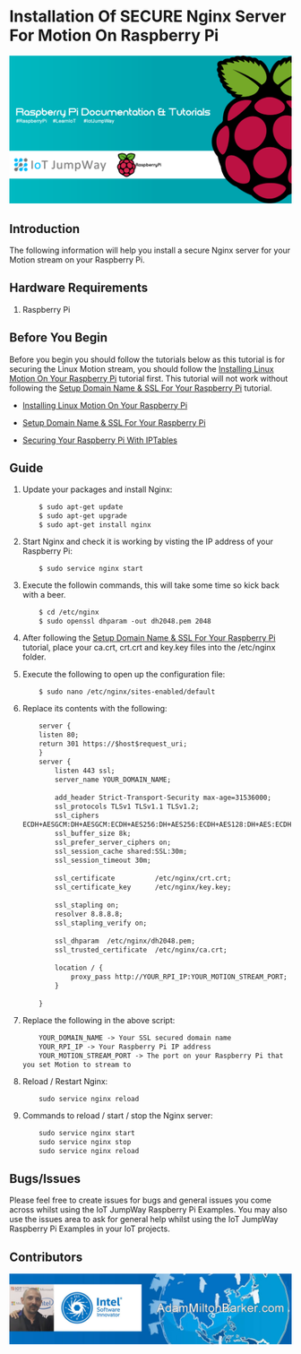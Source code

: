 # Installation Of SECURE Nginx Server For Motion On Raspberry Pi

![IoT JumpWay Docs](../images/main/Raspberry-Pi-Documentation.png)

## Introduction

The following information will help you install a secure Nginx server for your Motion stream on your Raspberry Pi.

## Hardware Requirements

1. Raspberry Pi

## Before You Begin

Before you begin you should follow the tutorials below as this tutorial is for securing the Linux Motion stream, you should follow the [Installing Linux Motion On Your Raspberry Pi](https://github.com/iotJumpway/IoT-JumpWay-RPI-Examples/blob/master/_DOCS/4-Securing-Your-Raspberry-Pi-With-IPTables.md "Installing Linux Motion On Your Raspberry Pi") tutorial first. This tutorial will not work without following the [Setup Domain Name & SSL For Your Raspberry Pi](https://github.com/iotJumpway/IoT-JumpWay-RPI-Examples/blob/master/_DOCS/3-Raspberry-Pi-Domain-And-SSL.md "Setup Domain Name & SSL For Your Raspberry Pi") tutorial.

- [Installing Linux Motion On Your Raspberry Pi](https://github.com/iotJumpway/IoT-JumpWay-RPI-Examples/blob/master/_DOCS/4-Securing-Your-Raspberry-Pi-With-IPTables.md "Installing Linux Motion On Your Raspberry Pi")

- [Setup Domain Name & SSL For Your Raspberry Pi](https://github.com/iotJumpway/IoT-JumpWay-RPI-Examples/blob/master/_DOCS/3-Raspberry-Pi-Domain-And-SSL.md "Setup Domain Name & SSL For Your Raspberry Pi")

- [Securing Your Raspberry Pi With IPTables](https://github.com/iotJumpway/IoT-JumpWay-RPI-Examples/blob/master/_DOCS/4-Securing-Your-Raspberry-Pi-With-IPTables.md "Securing Your Raspberry Pi With IPTables")

## Guide

1. Update your packages and install Nginx:

    ```
        $ sudo apt-get update
        $ sudo apt-get upgrade
        $ sudo apt-get install nginx
    ```

2. Start Nginx and check it is working by visting the IP address of your Raspberry Pi:

    ```
        $ sudo service nginx start
    ```

3. Execute the followin commands, this will take some time so kick back with a beer.

    ```
        $ cd /etc/nginx
        $ sudo openssl dhparam -out dh2048.pem 2048
    ```

4. After following the [Setup Domain Name & SSL For Your Raspberry Pi](https://github.com/iotJumpway/IoT-JumpWay-RPI-Examples/blob/master/_DOCS/3-Raspberry-Pi-Domain-And-SSL.md "Setup Domain Name & SSL For Your Raspberry Pi") tutorial, place your ca.crt, crt.crt and key.key files into the /etc/nginx folder.

5. Execute the following to open up the configuration file:

    ```
        $ sudo nano /etc/nginx/sites-enabled/default
    ```

6. Replace its contents with the following:

    ```
        server {
        listen 80;
        return 301 https://$host$request_uri;
        }
        server {
            listen 443 ssl;
            server_name YOUR_DOMAIN_NAME;

            add_header Strict-Transport-Security max-age=31536000;
            ssl_protocols TLSv1 TLSv1.1 TLSv1.2;
            ssl_ciphers ECDH+AESGCM:DH+AESGCM:ECDH+AES256:DH+AES256:ECDH+AES128:DH+AES:ECDH+3DES:DH+3DES:RSA+AESGCM:RSA+AES:RSA+3DES:!aNULL:!MD5:!DSS;
            ssl_buffer_size 8k;
            ssl_prefer_server_ciphers on;
            ssl_session_cache shared:SSL:30m;
            ssl_session_timeout 30m;

            ssl_certificate          /etc/nginx/crt.crt;
            ssl_certificate_key      /etc/nginx/key.key;

            ssl_stapling on;
            resolver 8.8.8.8;
            ssl_stapling_verify on;

            ssl_dhparam  /etc/nginx/dh2048.pem;
            ssl_trusted_certificate  /etc/nginx/ca.crt;

            location / {
                proxy_pass http://YOUR_RPI_IP:YOUR_MOTION_STREAM_PORT;
            }

        }
    ```

7. Replace the following in the above script:

    ```
        YOUR_DOMAIN_NAME -> Your SSL secured domain name
        YOUR_RPI_IP -> Your Raspberry Pi IP address
        YOUR_MOTION_STREAM_PORT -> The port on your Raspberry Pi that you set Motion to stream to
    ```

8. Reload / Restart Nginx:

    ```
        sudo service nginx reload
    ```

10. Commands to reload / start / stop the Nginx server:

    ```
        sudo service nginx start
        sudo service nginx stop
        sudo service nginx reload
    ```

## Bugs/Issues

Please feel free to create issues for bugs and general issues you come across whilst using the IoT JumpWay Raspberry Pi Examples. You may also use the issues area to ask for general help whilst using the IoT JumpWay Raspberry Pi Examples in your IoT projects.

## Contributors

[![Adam Milton-Barker, Intel® Software Innovator](../images/main/Intel-Software-Innovator.jpg)](https://github.com/AdamMiltonBarker)